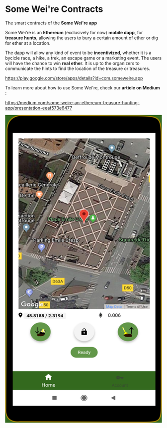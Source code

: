 # Some Wei're Contracts

The smart contracts of the **Some Wei're app** 

Some Wei’re is an **Ethereum** (exclusively for now) **mobile dapp**, for **treasure hunts**, allowing the users to bury a certain amount of ether or dig for ether at a location.

The dapp will allow any kind of event to be **incentivized**, whether it is a bycicle race, a hike, a trek, an escape game or a marketing event. The users will have the chance to win **real ether**. It is up to the organizers to communicate the hints to find the location of the treasure or treasures.

https://play.google.com/store/apps/details?id=com.someweire.app

To learn more about how to use Some Wei're, check our **article on Medium** : 

https://medium.com/some-weire-an-ethereum-treasure-hunting-app/presentation-eeaf573e6477

![alt text](https://github.com/SomeWeire/SomeWeireContracts/blob/master/feature1600.png "interface")
